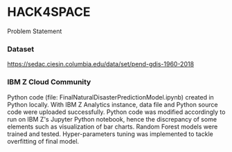 # HACK4SPACE
Problem Statement


### Dataset
https://sedac.ciesin.columbia.edu/data/set/pend-gdis-1960-2018

### IBM Z Cloud Community
Python code (file: FinalNaturalDisasterPredictionModel.ipynb) created in Python locally. 
With IBM Z Analytics instance, data file and Python source code were uploaded successfully. 
Python code was modified accordingly to run on IBM Z's Jupyter Python notebook, hence the discrepancy of some elements such as visualization of bar charts. 
Random Forest models were trained and tested. Hyper-parameters tuning was implemented to tackle overfitting of final model. 


